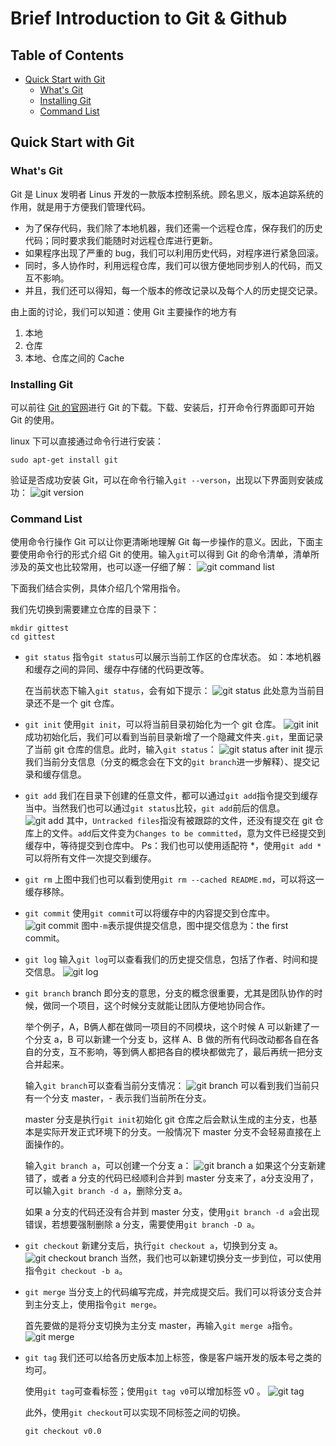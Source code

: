 <!-- omit in toc -->
# Brief Introduction to Git & Github

<!-- omit in toc -->
## Table of Contents

- [Quick Start with Git](#quick-start-with-git)
  - [What's Git](#whats-git)
  - [Installing Git](#installing-git)
  - [Command List](#command-list)

## Quick Start with Git

### What's Git

Git 是 Linux 发明者 Linus 开发的一款版本控制系统。顾名思义，版本追踪系统的作用，就是用于方便我们管理代码。

- 为了保存代码，我们除了本地机器，我们还需一个远程仓库，保存我们的历史代码；同时要求我们能随时对远程仓库进行更新。
- 如果程序出现了严重的 bug，我们可以利用历史代码，对程序进行紧急回滚。
- 同时，多人协作时，利用远程仓库，我们可以很方便地同步别人的代码，而又互不影响。
- 并且，我们还可以得知，每一个版本的修改记录以及每个人的历史提交记录。

由上面的讨论，我们可以知道：使用 Git 主要操作的地方有

1. 本地
2. 仓库
3. 本地、仓库之间的 Cache

### Installing Git

可以前往 [Git 的官网](https://git-scm.com/)进行 Git 的下载。下载、安装后，打开命令行界面即可开始 Git 的使用。

linux 下可以直接通过命令行进行安装：

```shell
sudo apt-get install git
```

验证是否成功安装 Git，可以在命令行输入```git --verson```，出现以下界面则安装成功：
![git version](images/git-version.png)

### Command List

使用命令行操作 Git 可以让你更清晰地理解 Git 每一步操作的意义。因此，下面主要使用命令行的形式介绍 Git 的使用。输入```git```可以得到 Git 的命令清单，清单所涉及的英文也比较常用，也可以逐一仔细了解：
![git command list](images/git-command-list.png)

下面我们结合实例，具体介绍几个常用指令。

我们先切换到需要建立仓库的目录下：

```shell
mkdir gittest
cd gittest
```

- ```git status```
    指令```git status```可以展示当前工作区的仓库状态。
    如：本地机器和缓存之间的异同、缓存中存储的代码更改等。

    在当前状态下输入```git status```，会有如下提示：
    ![git status](images/git-status.png)
    此处意为当前目录还不是一个 git 仓库。

- ```git init```
    使用```git init```，可以将当前目录初始化为一个 git 仓库。
    ![git init](images/git-init.png)
    成功初始化后，我们可以看到当前目录新增了一个隐藏文件夹```.git```，里面记录了当前 git 仓库的信息。此时，输入```git status```：
    ![git status after init](images/git-status-aft-init.png)
    提示我们当前分支信息（分支的概念会在下文的```git branch```进一步解释）、提交记录和缓存信息。

- ```git add```
    我们在目录下创建的任意文件，都可以通过```git add```指令提交到缓存当中。当然我们也可以通过```git status```比较，```git add```前后的信息。
    ![git add](images/git-add.png)
    其中，```Untracked files```指没有被跟踪的文件，还没有提交在 git 仓库上的文件。```add```后文件变为```Changes to be committed```，意为文件已经提交到缓存中，等待提交到仓库中。
    Ps：我们也可以使用适配符 *，使用```git add *```可以将所有文件一次提交到缓存。

- ```git rm```
    上图中我们也可以看到使用```git rm --cached README.md```，可以将这一缓存移除。

- ```git commit```
    使用```git commit```可以将缓存中的内容提交到仓库中。
    ![git commit](images/git-commit.png)
    图中```-m```表示提供提交信息，图中提交信息为：the first commit。

- ```git log```
    输入```git log```可以查看我们的历史提交信息，包括了作者、时间和提交信息。
    ![git log](images/git-log.png)

- ```git branch```
    branch 即分支的意思，分支的概念很重要，尤其是团队协作的时候，做同一个项目，这个时候分支就能让团队方便地协同合作。

    举个例子，A，B俩人都在做同一项目的不同模块，这个时候 A 可以新建了一个分支 a，B 可以新建一个分支 b，这样 A、B 做的所有代码改动都各自在各自的分支，互不影响，等到俩人都把各自的模块都做完了，最后再统一把分支合并起来。

    输入```git branch```可以查看当前分支情况：
    ![git branch](images/git-branch.png)
    可以看到我们当前只有一个分支 master，\- 表示我们当前所在分支。

    master 分支是执行```git init```初始化 git 仓库之后会默认生成的主分支，也基本是实际开发正式环境下的分支。一般情况下 master 分支不会轻易直接在上面操作的。

    输入```git branch a```，可以创建一个分支 a：
    ![git branch a](images/git-branch-a.png)
    如果这个分支新建错了，或者 a 分支的代码已经顺利合并到 master 分支来了，a分支没用了，可以输入```git branch -d a```，删除分支 a。

    如果 a 分支的代码还没有合并到 master 分支，使用```git branch -d a```会出现错误，若想要强制删除 a 分支，需要使用```git branch -D a```。

- ```git checkout```
    新建分支后，执行```git checkout a```，切换到分支 a。
    ![git checkout branch](images/git-checkout-branch.png)
    当然，我们也可以新建切换分支一步到位，可以使用指令```git checkout -b a```。

- ```git merge```
    当分支上的代码编写完成，并完成提交后。我们可以将该分支合并到主分支上，使用指令```git merge```。

    首先要做的是将分支切换为主分支 master，再输入```git merge a```指令。
    ![git merge](images/git-merge.png)

- ```git tag```
    我们还可以给各历史版本加上标签，像是客户端开发的版本号之类的均可。

    使用```git tag```可查看标签；使用```git tag v0```可以增加标签 v0 。
    ![git tag](images/git-tag.png)

    此外，使用```git checkout```可以实现不同标签之间的切换。

    ```shell
    git checkout v0.0
    ```
